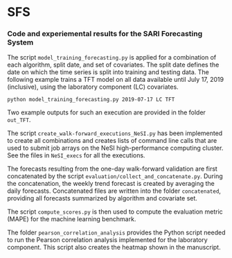 # SFS
### Code and experiemental results for the SARI Forecasting System

The script `model_training_forecasting.py` is applied for a combination of each algorithm, split date, and set of covariates. The split date defines the date on which the time series is split into training and testing data. The following example trains a TFT model on all data available until July 17, 2019 (inclusive), using the laboratory component (LC) covariates.  
```
python model_training_forecasting.py 2019-07-17 LC TFT
```
Two example outputs for such an execution are provided in the folder `out_TFT`. 

The script `create_walk-forward_executions_NeSI.py` has been implemented to create all combinations and creates lists of command line calls that are used to submit job arrays on the NeSI high-performance computing cluster. See the files in `NeSI_execs` for all the executions.

The forecasts resulting from the one-day walk-forward validation are first concatenated by the script `evaluation/collect_and_concatenate.py`. During the concatenation, the weekly trend forecast is created by averaging the daily forecasts. Concatenated files are written into the folder `concatenated`, providing all forecasts summarized by algorithm and covariate set.

The script `compute_scores.py` is then used to compute the evaluation metric (MAPE) for the machine learning benchmark. 

The folder `pearson_correlation_analysis` provides the Python script needed to run the Pearson correlation analysis implemented for the laboratory component. This script also creates the heatmap shown in the manuscript. 




